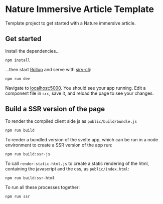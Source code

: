 # Nature Immersive Article Template

Template project to get started with a Nature immersive article.

## Get started

Install the dependencies...

    npm install

...then start [Rollup](https://rollupjs.org) and serve with [sirv-cli](https://github.com/lukeed/sirv):

    npm run dev

Navigate to [localhost:5000](http://localhost:5000). You should see your app running. Edit a component file in `src`, save it, and reload the page to see your changes.

## Build a SSR version of the page

To render the compiled client side js as `public/build/bundle.js`

    npm run build

To render a bundled version of the svelte app, which can be run in a node environment to create a SSR version of the app run:

    npm run build:ssr-js

To call `render-static-html.js` to create a static rendering of the html, containing the javascript and the css, as `public/index.html`:

    npm run build:ssr-html

To run all these processes together:

    npm run ssr

